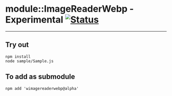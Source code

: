 
# module::ImageReaderWebp - Experimental [![Status](https://github.com/Wandalen/wImageReaderWebp/workflows/Test/badge.svg)](https://github.com/Wandalen/wImageReaderWebp/actions?query=workflow%3ATest)

___

## Try out
```
npm install
node sample/Sample.js
```

## To add as submodule
```
npm add 'wimagereaderwebp@alpha'
```

